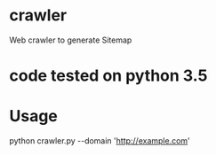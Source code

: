 # crawler
Web crawler to generate Sitemap

# code tested on python 3.5

# Usage
python crawler.py --domain 'http://example.com'